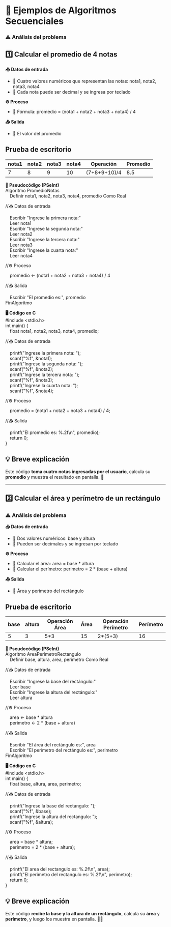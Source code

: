 # 🔹 Ejemplos de Algoritmos Secuenciales
### ⚠️ Análisis del problema

## 1️⃣ Calcular el promedio de 4 notas

**📥 Datos de entrada**  
- 📝 Cuatro valores numéricos que representan las notas: nota1, nota2, nota3, nota4  
- 🔢 Cada nota puede ser decimal y se ingresa por teclado  

**⚙️ Proceso**  
- 🧮 Fórmula: promedio = (nota1 + nota2 + nota3 + nota4) / 4  

**📤 Salida**  
- 🎯 El valor del promedio
## Prueba de escritorio
| nota1 | nota2 | nota3 | nota4 | Operación                  | Promedio |
|-------|-------|-------|-------|---------------------------|----------|
| 7     | 8     | 9     | 10    | (7+8+9+10)/4             | 8.5      |



**📝 Pseudocódigo (PSeInt)**  
Algoritmo PromedioNotas  
 Definir nota1, nota2, nota3, nota4, promedio Como Real  
 
 //📥 Datos de entrada
 
 Escribir "Ingrese la primera nota:"  
 Leer nota1  
 Escribir "Ingrese la segunda nota:"  
 Leer nota2  
 Escribir "Ingrese la tercera nota:"  
 Leer nota3  
 Escribir "Ingrese la cuarta nota:"  
 Leer nota4  
 
 //⚙️ Proceso
 
 promedio <- (nota1 + nota2 + nota3 + nota4) / 4  
 
 //📤 Salida
 
 Escribir "El promedio es:", promedio  
FinAlgoritmo  

**🖥️ Código en C**  
#include <stdio.h>  
int main() {  
 float nota1, nota2, nota3, nota4, promedio; 
 
 //📥 Datos de entrada
 
 printf("Ingrese la primera nota: ");  
 scanf("%f", &nota1);  
 printf("Ingrese la segunda nota: ");  
 scanf("%f", &nota2);  
 printf("Ingrese la tercera nota: ");  
 scanf("%f", &nota3);  
 printf("Ingrese la cuarta nota: ");  
 scanf("%f", &nota4);  
 
 //⚙️ Proceso
 
 promedio = (nota1 + nota2 + nota3 + nota4) / 4;  
 
 //📤 Salida
 
 printf("El promedio es: %.2f\n", promedio);  
 return 0;  
}  

## 💡 Breve explicación
Este código **toma cuatro notas ingresadas por el usuario**, calcula su **promedio** y muestra el resultado en pantalla. 🎯

---

## 2️⃣ Calcular el área y perímetro de un rectángulo

### ⚠️ Análisis del problema

**📥 Datos de entrada**  
- 📝 Dos valores numéricos: base y altura  
- 🔢 Pueden ser decimales y se ingresan por teclado  

**⚙️ Proceso**  
- 🧮 Calcular el área: area = base * altura  
- 📏 Calcular el perímetro: perimetro = 2 * (base + altura)  

**📤 Salida**  
- 🎯 Área y perímetro del rectángulo

## Prueba de escritorio
| base | altura | Operación Área  | Área | Operación Perímetro | Perímetro |
|------|------|--------|----------------|------|-------------------|
| 5    | 3      | 5*3            | 15   | 2*(5+3)           | 16        |


**📝 Pseudocódigo (PSeInt)**  
Algoritmo AreaPerimetroRectangulo  
 Definir base, altura, area, perimetro Como Real  
 
 //📥 Datos de entrada
 
 Escribir "Ingrese la base del rectángulo:"  
 Leer base  
 Escribir "Ingrese la altura del rectángulo:"  
 Leer altura  
 
 //⚙️ Proceso
 
 area <- base * altura  
 perimetro <- 2 * (base + altura) 
 
 //📤 Salida
 
 Escribir "El área del rectángulo es:", area  
 Escribir "El perímetro del rectángulo es:", perimetro  
FinAlgoritmo  

**🖥️ Código en C**  
#include <stdio.h>  
int main() {  
 float base, altura, area, perimetro;  
 
 //📥 Datos de entrada
 
 printf("Ingrese la base del rectangulo: ");  
 scanf("%f", &base);  
 printf("Ingrese la altura del rectangulo: ");  
 scanf("%f", &altura);  
 
 //⚙️ Proceso
 
 area = base * altura;  
 perimetro = 2 * (base + altura);  
 
 //📤 Salida
 
 printf("El area del rectangulo es: %.2f\n", area);  
 printf("El perimetro del rectangulo es: %.2f\n", perimetro);  
 return 0;  
}  

## 💡 Breve explicación
Este código **recibe la base y la altura de un rectángulo**, calcula su **área** y **perímetro**, y luego los muestra en pantalla. 📏🎯

